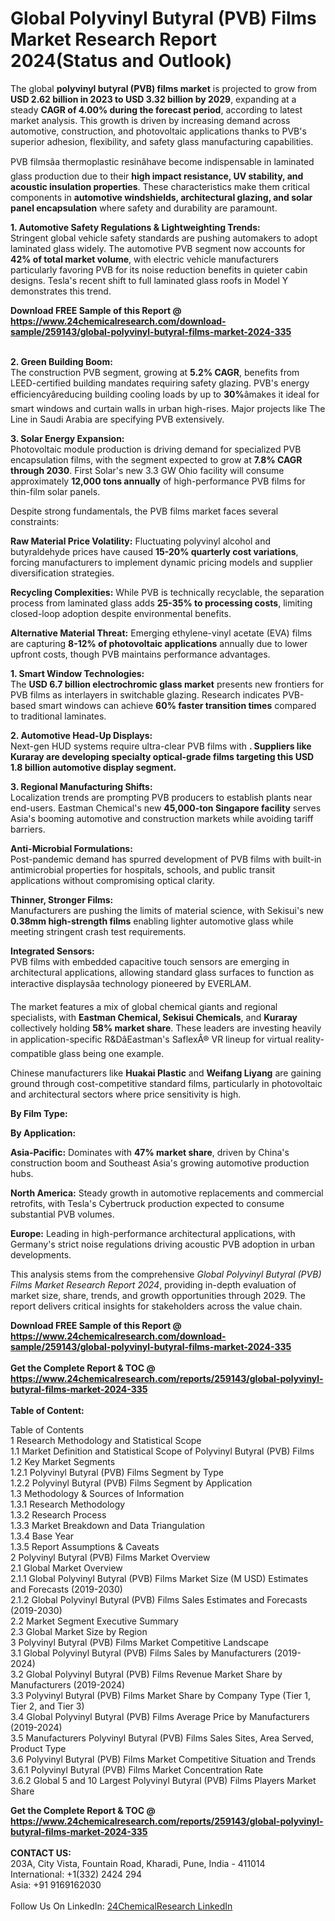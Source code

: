 <h1>Global Polyvinyl Butyral (PVB) Films Market Research Report 2024(Status and Outlook)</h1><p>The global <strong>polyvinyl butyral (PVB) films market</strong> is projected to grow from <strong>USD 2.62 billion in 2023 to USD 3.32 billion by 2029</strong>, expanding at a steady <strong>CAGR of 4.00% during the forecast period</strong>, according to latest market analysis. This growth is driven by increasing demand across automotive, construction, and photovoltaic applications thanks to PVB's superior adhesion, flexibility, and safety glass manufacturing capabilities.</p><p>PVB filmsâa thermoplastic resinâhave become indispensable in laminated glass production due to their <strong>high impact resistance, UV stability, and acoustic insulation properties</strong>. These characteristics make them critical components in <strong>automotive windshields, architectural glazing, and solar panel encapsulation</strong> where safety and durability are paramount.</p><p><strong>1. Automotive Safety Regulations &amp; Lightweighting Trends:</strong><br>
Stringent global vehicle safety standards are pushing automakers to adopt laminated glass widely. The automotive PVB segment now accounts for <strong>42% of total market volume</strong>, with electric vehicle manufacturers particularly favoring PVB for its noise reduction benefits in quieter cabin designs. Tesla's recent shift to full laminated glass roofs in Model Y demonstrates this trend.</p><div><b>Download FREE Sample of this Report @ 
            <a href="https://www.24chemicalresearch.com/download-sample/259143/global-polyvinyl-butyral-films-market-2024-335">
            https://www.24chemicalresearch.com/download-sample/259143/global-polyvinyl-butyral-films-market-2024-335</a></b></div><br><p><strong>2. Green Building Boom:</strong><br>
The construction PVB segment, growing at <strong>5.2% CAGR</strong>, benefits from LEED-certified building mandates requiring safety glazing. PVB's energy efficiencyâreducing building cooling loads by up to <strong>30%</strong>âmakes it ideal for smart windows and curtain walls in urban high-rises. Major projects like The Line in Saudi Arabia are specifying PVB extensively.</p><p><strong>3. Solar Energy Expansion:</strong><br>
Photovoltaic module production is driving demand for specialized PVB encapsulation films, with the segment expected to grow at <strong>7.8% CAGR through 2030</strong>. First Solar's new 3.3 GW Ohio facility will consume approximately <strong>12,000 tons annually</strong> of high-performance PVB films for thin-film solar panels.</p><p>Despite strong fundamentals, the PVB films market faces several constraints:</p><p><strong>Raw Material Price Volatility:</strong> Fluctuating polyvinyl alcohol and butyraldehyde prices have caused <strong>15-20% quarterly cost variations</strong>, forcing manufacturers to implement dynamic pricing models and supplier diversification strategies.</p><p><strong>Recycling Complexities:</strong> While PVB is technically recyclable, the separation process from laminated glass adds <strong>25-35% to processing costs</strong>, limiting closed-loop adoption despite environmental benefits.</p><p><strong>Alternative Material Threat:</strong> Emerging ethylene-vinyl acetate (EVA) films are capturing <strong>8-12% of photovoltaic applications</strong> annually due to lower upfront costs, though PVB maintains performance advantages.</p><p><strong>1. Smart Window Technologies:</strong><br>
The <strong>USD 6.7 billion electrochromic glass market</strong> presents new frontiers for PVB films as interlayers in switchable glazing. Research indicates PVB-based smart windows can achieve <strong>60% faster transition times</strong> compared to traditional laminates.</p><p><strong>2. Automotive Head-Up Displays:</strong><br>
Next-gen HUD systems require ultra-clear PVB films with <strong>. Suppliers like Kuraray are developing specialty optical-grade films targeting this <strong>USD 1.8 billion automotive display segment</strong>.</strong></p><p><strong>3. Regional Manufacturing Shifts:</strong><br>
Localization trends are prompting PVB producers to establish plants near end-users. Eastman Chemical's new <strong>45,000-ton Singapore facility</strong> serves Asia's booming automotive and construction markets while avoiding tariff barriers.</p><p><strong>Anti-Microbial Formulations:</strong><br>
	Post-pandemic demand has spurred development of PVB films with built-in antimicrobial properties for hospitals, schools, and public transit applications without compromising optical clarity.</p><p><strong>Thinner, Stronger Films:</strong><br>
	Manufacturers are pushing the limits of material science, with Sekisui's new <strong>0.38mm high-strength films</strong> enabling lighter automotive glass while meeting stringent crash test requirements.</p><p><strong>Integrated Sensors:</strong><br>
	PVB films with embedded capacitive touch sensors are emerging in architectural applications, allowing standard glass surfaces to function as interactive displaysâa technology pioneered by EVERLAM.</p><p>The market features a mix of global chemical giants and regional specialists, with <strong>Eastman Chemical, Sekisui Chemicals</strong>, and <strong>Kuraray</strong> collectively holding <strong>58% market share</strong>. These leaders are investing heavily in application-specific R&amp;DâEastman's SaflexÂ® VR lineup for virtual reality-compatible glass being one example.</p><p>Chinese manufacturers like <strong>Huakai Plastic</strong> and <strong>Weifang Liyang</strong> are gaining ground through cost-competitive standard films, particularly in photovoltaic and architectural sectors where price sensitivity is high.</p><p><strong>By Film Type:</strong></p><p><strong>By Application:</strong></p><p><strong>Asia-Pacific:</strong> Dominates with <strong>47% market share</strong>, driven by China's construction boom and Southeast Asia's growing automotive production hubs.</p><p><strong>North America:</strong> Steady growth in automotive replacements and commercial retrofits, with Tesla's Cybertruck production expected to consume substantial PVB volumes.</p><p><strong>Europe:</strong> Leading in high-performance architectural applications, with Germany's strict noise regulations driving acoustic PVB adoption in urban developments.</p><p>This analysis stems from the comprehensive <em>Global Polyvinyl Butyral (PVB) Films Market Research Report 2024</em>, providing in-depth evaluation of market size, share, trends, and growth opportunities through 2029. The report delivers critical insights for stakeholders across the value chain.</p><div><b>Download FREE Sample of this Report @ 
            <a href="https://www.24chemicalresearch.com/download-sample/259143/global-polyvinyl-butyral-films-market-2024-335">
            https://www.24chemicalresearch.com/download-sample/259143/global-polyvinyl-butyral-films-market-2024-335</a></b></div><br><div><b>Get the Complete Report & TOC @ 
            <a href="https://www.24chemicalresearch.com/reports/259143/global-polyvinyl-butyral-films-market-2024-335">
            https://www.24chemicalresearch.com/reports/259143/global-polyvinyl-butyral-films-market-2024-335</a></b></div><br>
            <b>Table of Content:</b><p>Table of Contents<br />
1 Research Methodology and Statistical Scope<br />
1.1 Market Definition and Statistical Scope of Polyvinyl Butyral (PVB) Films<br />
1.2 Key Market Segments<br />
1.2.1 Polyvinyl Butyral (PVB) Films Segment by Type<br />
1.2.2 Polyvinyl Butyral (PVB) Films Segment by Application<br />
1.3 Methodology & Sources of Information<br />
1.3.1 Research Methodology<br />
1.3.2 Research Process<br />
1.3.3 Market Breakdown and Data Triangulation<br />
1.3.4 Base Year<br />
1.3.5 Report Assumptions & Caveats<br />
2 Polyvinyl Butyral (PVB) Films Market Overview<br />
2.1 Global Market Overview<br />
2.1.1 Global Polyvinyl Butyral (PVB) Films Market Size (M USD) Estimates and Forecasts (2019-2030)<br />
2.1.2 Global Polyvinyl Butyral (PVB) Films Sales Estimates and Forecasts (2019-2030)<br />
2.2 Market Segment Executive Summary<br />
2.3 Global Market Size by Region<br />
3 Polyvinyl Butyral (PVB) Films Market Competitive Landscape<br />
3.1 Global Polyvinyl Butyral (PVB) Films Sales by Manufacturers (2019-2024)<br />
3.2 Global Polyvinyl Butyral (PVB) Films Revenue Market Share by Manufacturers (2019-2024)<br />
3.3 Polyvinyl Butyral (PVB) Films Market Share by Company Type (Tier 1, Tier 2, and Tier 3)<br />
3.4 Global Polyvinyl Butyral (PVB) Films Average Price by Manufacturers (2019-2024)<br />
3.5 Manufacturers Polyvinyl Butyral (PVB) Films Sales Sites, Area Served, Product Type<br />
3.6 Polyvinyl Butyral (PVB) Films Market Competitive Situation and Trends<br />
3.6.1 Polyvinyl Butyral (PVB) Films Market Concentration Rate<br />
3.6.2 Global 5 and 10 Largest Polyvinyl Butyral (PVB) Films Players Market Share </p><div><b>Get the Complete Report & TOC @ 
            <a href="https://www.24chemicalresearch.com/reports/259143/global-polyvinyl-butyral-films-market-2024-335">
            https://www.24chemicalresearch.com/reports/259143/global-polyvinyl-butyral-films-market-2024-335</a></b></div><br><b>CONTACT US:</b><br>
            203A, City Vista, Fountain Road, Kharadi, Pune, India - 411014<br>
            International: +1(332) 2424 294<br>
            Asia: +91 9169162030 <br><br>
            Follow Us On LinkedIn: <a href="https://www.linkedin.com/company/24chemicalresearch/">24ChemicalResearch LinkedIn</a>